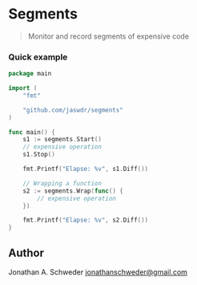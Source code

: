 # Segments

> Monitor and record segments of expensive code

### Quick example

```go
package main

import (
    "fmt"

    "github.com/jaswdr/segments"
)

func main() {
    s1 := segments.Start()
    // expensive operation
    s1.Stop()

    fmt.Printf("Elapse: %v", s1.Diff())

    // Wrapping a function
    s2 := segments.Wrap(func() {
        // expensive operation
    })

    fmt.Printf("Elapse: %v", s2.Diff())
}
```

## Author

Jonathan A. Schweder <jonathanschweder@gmail.com>

